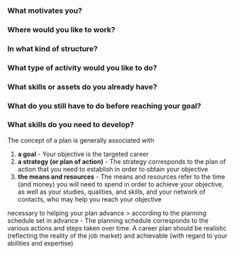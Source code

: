 ### What motivates you? 
### Where would you like to work? 
### In what kind of structure? 
### What type of activity would you like to do? 
### What skills or assets do you already have? 
### What do you still have to do before reaching your goal? 
### What skills do you need to develop? 

The concept of a plan is generally associated with 
1. **a goal** - Your objective is the targeted career
2. **a strategy (or plan of action)** - The strategy corresponds to the plan of action that you need to establish in order to obtain your objective
3. **the means and resources** - The means and resources refer to the time (and money) you will need to spend in order to achieve your objective, as well as your studies, qualities, and skills, and your network of contacts, who may help you reach your objective

necessary to helping your plan advance > according to the planning schedule set in advance - The planning schedule corresponds to the various actions and steps taken over time. A career plan should be realistic (reflecting the reality of the job market) and achievable (with regard to your abilities and expertise)
